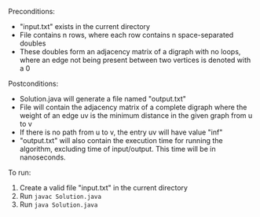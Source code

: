 Preconditions: 
* "input.txt" exists in the current directory
* File contains n rows, where each row contains
n space-separated doubles
* These doubles form an adjacency matrix of a digraph
with no loops, where an edge not being present between
two vertices is denoted with a 0

Postconditions:
* Solution.java will generate a file named "output.txt"
* File will contain the adjacency matrix of a complete digraph
where the weight of an edge uv is the minimum distance in the
given graph from u to v
* If there is no path from u to v, the entry uv will have value "inf"
* "output.txt" will also contain the execution time for
running the algorithm, excluding time of input/output.
This time will be in nanoseconds.

To run:
1. Create a valid file "input.txt" in the current directory
2. Run `javac Solution.java`
3. Run `java Solution.java`